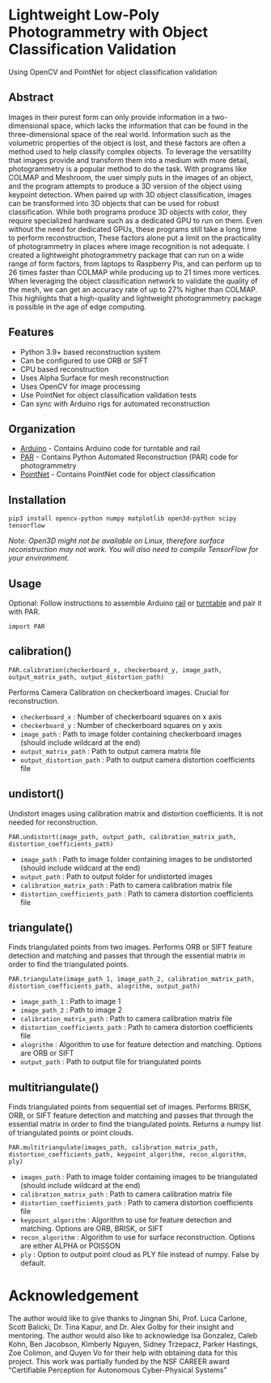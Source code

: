 # Lightweight Low-Poly Photogrammetry with Object Classification Validation
Using OpenCV and PointNet for object classification validation

## Abstract
Images in their purest form can only provide information in a two-dimensional space, which lacks the information that can be found in the three-dimensional space of the real world. Information such as the volumetric properties of the object is lost, and these factors are often a method used to help classify complex objects. To leverage the versatility that images provide and transform them into a medium with more detail, photogrammetry is a popular method to do the task. With programs like COLMAP and Meshroom, the user simply puts in the images of an object, and the program attempts to produce a 3D version of the object using keypoint detection. When paired up with 3D object classification, images can be transformed into 3D objects that can be used for robust classification. While both programs produce 3D objects with color, they require specialized hardware such as a dedicated GPU to run on them. Even without the need for dedicated GPUs, these programs still take a long time to perform reconstruction, These factors alone put a limit on the practicality of photogrammetry in places where image recognition is not adequate. I created a lightweight photogrammetry package that can run on a wide range of form factors, from laptops to Raspberry Pis, and can perform up to 26 times faster than COLMAP while producing up to 21 times more vertices. When leveraging the object classification network to validate the quality of the mesh, we can get an accuracy rate of up to 27% higher than COLMAP. This highlights that a high-quality and lightweight photogrammetry package is possible in the age of edge computing.

## Features
* Python 3.9+ based reconstruction system
* Can be configured to use ORB or SIFT
* CPU based reconstruction
* Uses Alpha Surface for mesh reconstruction
* Uses OpenCV for image processing
* Use PointNet for object classification validation tests
* Can sync with Arduino rigs for automated reconstruction


## Organization
* [Arduino](Arduino) - Contains Arduino code for turntable and rail
* [PAR](PAR) - Contains Python Automated Reconstruction (PAR) code for photogrammetry
* [PointNet](PointNet) - Contains PointNet code for object classification

## Installation

```pip3 install opencv-python numpy matplotlib open3d-python scipy tensorflow```

*Note: Open3D might not be available on Linux, therefore surface reconstruction may not work. You will also need to compile TensorFlow for your environment.*

## Usage

Optional: Follow instructions to assemble Arduino [rail](Arduino/rig.md) or [turntable](Arduino/turntable.md) and pair it with PAR.

```
import PAR
```

## calibration() 
```
PAR.calibration(checkerboard_x, checkerboard_y, image_path, output_matrix_path, output_distortion_path)
```
Performs Camera Calibration on checkerboard images. Crucial for reconstruction.

* ```checkerboard_x``` : Number of checkerboard squares on x axis
* ```checkerboard_y``` : Number of checkerboard squares on y axis
* ```image_path``` : Path to image folder containing checkerboard images (should include wildcard at the end)
* ```output_matrix_path``` : Path to output camera matrix file
* ```output_distortion_path``` : Path to output camera distortion coefficients file

## undistort() 
Undistort images using calibration matrix and distortion coefficients. It is not needed for reconstruction.
```
PAR.undistort(image_path, output_path, calibration_matrix_path, distortion_coefficients_path)
```
* ```image_path``` : Path to image folder containing images to be undistorted (should include wildcard at the end)
* ```output_path``` : Path to output folder for undistorted images
* ```calibration_matrix_path``` : Path to camera calibration matrix file
* ```distortion_coefficients_path``` : Path to camera distortion coefficients file

## triangulate() 
Finds triangulated points from two images. Performs ORB or SIFT feature detection and matching and passes that through the essential matrix in order to find the triangulated points.
```
PAR.triangulate(image_path_1, image_path_2, calibration_matrix_path, distortion_coefficients_path, alogrithm, output_path)
```
* ```image_path_1``` : Path to image 1
* ```image_path_2``` : Path to image 2
* ```calibration_matrix_path``` : Path to camera calibration matrix file
* ```distortion_coefficients_path``` : Path to camera distortion coefficients file
* ```alogrithm``` : Algorithm to use for feature detection and matching. Options are ORB or SIFT
* ```output_path``` : Path to output file for triangulated points

## multitriangulate() 
Finds triangulated points from sequential set of images. Performs BRISK, ORB, or SIFT feature detection and matching and passes that through the essential matrix in order to find the triangulated points. Returns a numpy list of triangulated points or point clouds.
```
PAR.multitriangulate(images_path, calibration_matrix_path, distortion_coefficients_path, keypoint_algorithm, recon_algorithm, ply)
```
* ```images_path``` : Path to image folder containing images to be triangulated (should include wildcard at the end)
* ```calibration_matrix_path``` : Path to camera calibration matrix file
* ```distortion_coefficients_path``` : Path to camera distortion coefficients file
* ```keypoint_algorithm``` : Algorithm to use for feature detection and matching. Options are ORB, BRISK, or SIFT
* ```recon_algorithm``` : Algorithm to use for surface reconstruction. Options are either ALPHA or POISSON
* ```ply``` : Option to output point cloud as PLY file instead of numpy. False by default.

[//]: # (## reconstruct&#40;&#41;)

[//]: # (Reconstructs mesh from triangulated points)

[//]: # (```)

[//]: # (reconstruct&#40;triangulated_points_path, output_path, alpha&#41;)

[//]: # (```)

[//]: # (* ```triangulated_points_path``` : Path to triangulated points file)

[//]: # (* ```output_path``` : Path to output file for reconstructed mesh)

[//]: # (* ```alpha``` : Values between 0 and 1.0, determines how much coverage mesh should get. Higher values cover more but less detail is preserved and vice versa.)

# Acknowledgement
The author would like to give thanks to Jingnan Shi, Prof. Luca Carlone, Scott Balicki, Dr. Tina Kapur, and Dr. Alex Golby for their insight and mentoring. The author would also like to acknowledge Isa Gonzalez, Caleb Kohn, Ben Jacobson, Kimberly Nguyen, Sidney Trzepacz, Parker Hastings, Zoe Colimon, and Quyen Vo for their help with obtaining data for this project. This work was partially funded by the NSF CAREER award “Certifiable Perception for Autonomous Cyber-Physical Systems”
